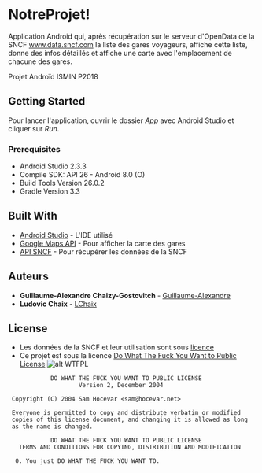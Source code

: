 # NotreProjet!

Application Android qui, après récupération sur le serveur d'OpenData de la SNCF www.data.sncf.com la liste des gares voyageurs, affiche cette liste, donne des infos détaillés et affiche une carte avec l'emplacement de chacune des gares.

Projet Androïd ISMIN P2018

## Getting Started

Pour lancer l'application, ouvrir le dossier *App* avec Android Studio et cliquer sur *Run*.

### Prerequisites

* Android Studio 2.3.3
* Compile SDK: API 26 - Android 8.0 (O)
* Build Tools Version 26.0.2
* Gradle Version 3.3

## Built With

* [Android Studio](https://developer.android.com/studio/index.html) - L'IDE utilisé
* [Google Maps API](https://developers.google.com/maps/?hl=Fr) - Pour afficher la carte des gares
* [API SNCF](https://data.sncf.com/api/) - Pour récupérer les données de la SNCF

## Auteurs

* **Guillaume-Alexandre Chaizy-Gostovitch** - [Guillaume-Alexandre](https://github.com/Guillaume-Alexandre)
* **Ludovic Chaix** - [LChaix](https://github.com/LChaix)

## License

* Les données de la SNCF et leur utilisation sont sous [licence](https://www.data.sncf.com/pages/cgu/)
* Ce projet est sous la licence [Do What The Fuck You Want to Public License](http://www.wtfpl.net/)
![alt WTFPL](http://www.wtfpl.net/wp-content/uploads/2012/12/wtfpl-badge-4.png)

```
            DO WHAT THE FUCK YOU WANT TO PUBLIC LICENSE
                    Version 2, December 2004

 Copyright (C) 2004 Sam Hocevar <sam@hocevar.net>

 Everyone is permitted to copy and distribute verbatim or modified
 copies of this license document, and changing it is allowed as long
 as the name is changed.

            DO WHAT THE FUCK YOU WANT TO PUBLIC LICENSE
   TERMS AND CONDITIONS FOR COPYING, DISTRIBUTION AND MODIFICATION

  0. You just DO WHAT THE FUCK YOU WANT TO.
```
